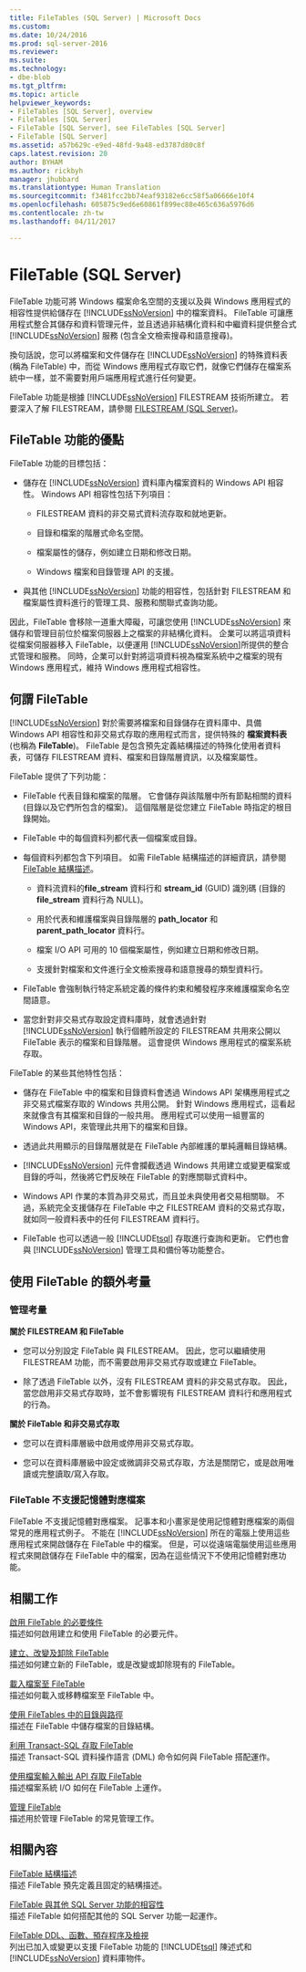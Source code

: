 ```yaml
---
title: FileTables (SQL Server) | Microsoft Docs
ms.custom: 
ms.date: 10/24/2016
ms.prod: sql-server-2016
ms.reviewer: 
ms.suite: 
ms.technology:
- dbe-blob
ms.tgt_pltfrm: 
ms.topic: article
helpviewer_keywords:
- FileTables [SQL Server], overview
- FileTables [SQL Server]
- FileTable [SQL Server], see FileTables [SQL Server]
- FileTable [SQL Server]
ms.assetid: a57b629c-e9ed-48fd-9a48-ed3787d80c8f
caps.latest.revision: 20
author: BYHAM
ms.author: rickbyh
manager: jhubbard
ms.translationtype: Human Translation
ms.sourcegitcommit: f3481fcc2bb74eaf93182e6cc58f5a06666e10f4
ms.openlocfilehash: 605875c9ed6e60861f899ec88e465c636a5976d6
ms.contentlocale: zh-tw
ms.lasthandoff: 04/11/2017

---
```

# <a name="filetables-sql-server"></a>FileTable (SQL Server)
  FileTable 功能可將 Windows 檔案命名空間的支援以及與 Windows 應用程式的相容性提供給儲存在 [!INCLUDE[ssNoVersion](../../includes/ssnoversion-md.md)] 中的檔案資料。 FileTable 可讓應用程式整合其儲存和資料管理元件，並且透過非結構化資料和中繼資料提供整合式 [!INCLUDE[ssNoVersion](../../includes/ssnoversion-md.md)] 服務 (包含全文檢索搜尋和語意搜尋)。  
  
 換句話說，您可以將檔案和文件儲存在 [!INCLUDE[ssNoVersion](../../includes/ssnoversion-md.md)] 的特殊資料表 (稱為 FileTable) 中，而從 Windows 應用程式存取它們，就像它們儲存在檔案系統中一樣，並不需要對用戶端應用程式進行任何變更。  
  
 FileTable 功能是根據 [!INCLUDE[ssNoVersion](../../includes/ssnoversion-md.md)] FILESTREAM 技術所建立。 若要深入了解 FILESTREAM，請參閱 [FILESTREAM &#40;SQL Server&#41;](../../relational-databases/blob/filestream-sql-server.md)。  
  
##  <a name="Goals"></a> FileTable 功能的優點  
 FileTable 功能的目標包括：  
  
-   儲存在 [!INCLUDE[ssNoVersion](../../includes/ssnoversion-md.md)] 資料庫內檔案資料的 Windows API 相容性。 Windows API 相容性包括下列項目：  
  
    -   FILESTREAM 資料的非交易式資料流存取和就地更新。  
  
    -   目錄和檔案的階層式命名空間。  
  
    -   檔案屬性的儲存，例如建立日期和修改日期。  
  
    -   Windows 檔案和目錄管理 API 的支援。  
  
-   與其他 [!INCLUDE[ssNoVersion](../../includes/ssnoversion-md.md)] 功能的相容性，包括針對 FILESTREAM 和檔案屬性資料進行的管理工具、服務和關聯式查詢功能。  
  
 因此，FileTable 會移除一道重大障礙，可讓您使用 [!INCLUDE[ssNoVersion](../../includes/ssnoversion-md.md)] 來儲存和管理目前位於檔案伺服器上之檔案的非結構化資料。 企業可以將這項資料從檔案伺服器移入 FileTable，以便運用 [!INCLUDE[ssNoVersion](../../includes/ssnoversion-md.md)]所提供的整合式管理和服務。 同時，企業可以針對將這項資料視為檔案系統中之檔案的現有 Windows 應用程式，維持 Windows 應用程式相容性。  
 
  
##  <a name="Description"></a> 何謂 FileTable  
 [!INCLUDE[ssNoVersion](../../includes/ssnoversion-md.md)] 對於需要將檔案和目錄儲存在資料庫中、具備 Windows API 相容性和非交易式存取的應用程式而言，提供特殊的 **檔案資料表**(也稱為 **FileTable**)。 FileTable 是包含預先定義結構描述的特殊化使用者資料表，可儲存 FILESTREAM 資料、檔案和目錄階層資訊，以及檔案屬性。  
  
 FileTable 提供了下列功能：  
  
-   FileTable 代表目錄和檔案的階層。 它會儲存與該階層中所有節點相關的資料 (目錄以及它們所包含的檔案)。 這個階層是從您建立 FileTable 時指定的根目錄開始。  
  
-   FileTable 中的每個資料列都代表一個檔案或目錄。  
  
-   每個資料列都包含下列項目。 如需 FileTable 結構描述的詳細資訊，請參閱 [FileTable 結構描述](../../relational-databases/blob/filetable-schema.md)。  
  
    -   資料流資料的**file_stream** 資料行和 **stream_id** (GUID) 識別碼 (目錄的 **file_stream** 資料行為 NULL)。  
  
    -   用於代表和維護檔案與目錄階層的 **path_locator** 和 **parent_path_locator** 資料行。  
  
    -   檔案 I/O API 可用的 10 個檔案屬性，例如建立日期和修改日期。  
  
    -   支援針對檔案和文件進行全文檢索搜尋和語意搜尋的類型資料行。  
  
-   FileTable 會強制執行特定系統定義的條件約束和觸發程序來維護檔案命名空間語意。  
  
-   當您針對非交易式存取設定資料庫時，就會透過針對 [!INCLUDE[ssNoVersion](../../includes/ssnoversion-md.md)] 執行個體所設定的 FILESTREAM 共用來公開以 FileTable 表示的檔案和目錄階層。 這會提供 Windows 應用程式的檔案系統存取。  
  
 FileTable 的某些其他特性包括：  
  
-   儲存在 FileTable 中的檔案和目錄資料會透過 Windows API 架構應用程式之非交易式檔案存取的 Windows 共用公開。 針對 Windows 應用程式，這看起來就像含有其檔案和目錄的一般共用。 應用程式可以使用一組豐富的 Windows API，來管理此共用下的檔案和目錄。  
  
-   透過此共用顯示的目錄階層就是在 FileTable 內部維護的單純邏輯目錄結構。  
  
-   [!INCLUDE[ssNoVersion](../../includes/ssnoversion-md.md)] 元件會攔截透過 Windows 共用建立或變更檔案或目錄的呼叫，然後將它們反映在 FileTable 的對應關聯式資料中。  
  
-   Windows API 作業的本質為非交易式，而且並未與使用者交易相關聯。 不過，系統完全支援儲存在 FileTable 中之 FILESTREAM 資料的交易式存取，就如同一般資料表中的任何 FILESTREAM 資料行。  
  
-   FileTable 也可以透過一般 [!INCLUDE[tsql](../../includes/tsql-md.md)] 存取進行查詢和更新。 它們也會與 [!INCLUDE[ssNoVersion](../../includes/ssnoversion-md.md)] 管理工具和備份等功能整合。  
  
##  <a name="additional"></a> 使用 FileTable 的額外考量  
  
###  <a name="DBA"></a> 管理考量  
 **關於 FILESTREAM 和 FileTable**  
  
-   您可以分別設定 FileTable 與 FILESTREAM。 因此，您可以繼續使用 FILESTREAM 功能，而不需要啟用非交易式存取或建立 FileTable。  
  
-   除了透過 FileTable 以外，沒有 FILESTREAM 資料的非交易式存取。 因此，當您啟用非交易式存取時，並不會影響現有 FILESTREAM 資料行和應用程式的行為。  
  
 **關於 FileTable 和非交易式存取**  
  
-   您可以在資料庫層級中啟用或停用非交易式存取。  
  
-   您可以在資料庫層級中設定或微調非交易式存取，方法是關閉它，或是啟用唯讀或完整讀取/寫入存取。  
   
###  <a name="memory"></a> FileTable 不支援記憶體對應檔案  
 FileTable 不支援記憶體對應檔案。 記事本和小畫家是使用記憶體對應檔案的兩個常見的應用程式例子。 不能在 [!INCLUDE[ssNoVersion](../../includes/ssnoversion-md.md)] 所在的電腦上使用這些應用程式來開啟儲存在 FileTable 中的檔案。 但是，可以從遠端電腦使用這些應用程式來開啟儲存在 FileTable 中的檔案，因為在這些情況下不使用記憶體對應功能。  
   
##  <a name="reltasks"></a> 相關工作  
 [啟用 FileTable 的必要條件](../../relational-databases/blob/enable-the-prerequisites-for-filetable.md)  
 描述如何啟用建立和使用 FileTable 的必要元件。  
  
 [建立、改變及卸除 FileTable](../../relational-databases/blob/create-alter-and-drop-filetables.md)  
 描述如何建立新的 FileTable，或是改變或卸除現有的 FileTable。  
  
 [載入檔案至 FileTable](../../relational-databases/blob/load-files-into-filetables.md)  
 描述如何載入或移轉檔案至 FileTable 中。  
  
 [使用 FileTables 中的目錄與路徑](../../relational-databases/blob/work-with-directories-and-paths-in-filetables.md)  
 描述在 FileTable 中儲存檔案的目錄結構。  
  
 [利用 Transact-SQL 存取 FileTable](../../relational-databases/blob/access-filetables-with-transact-sql.md)  
 描述 Transact-SQL 資料操作語言 (DML) 命令如何與 FileTable 搭配運作。  
  
 [使用檔案輸入輸出 API 存取 FileTable](../../relational-databases/blob/access-filetables-with-file-input-output-apis.md)  
 描述檔案系統 I/O 如何在 FileTable 上運作。  
  
 [管理 FileTable](../../relational-databases/blob/manage-filetables.md)  
 描述用於管理 FileTable 的常見管理工作。  
  
##  <a name="relcontent"></a> 相關內容  
 [FileTable 結構描述](../../relational-databases/blob/filetable-schema.md)  
 描述 FileTable 預先定義且固定的結構描述。  
  
 [FileTable 與其他 SQL Server 功能的相容性](../../relational-databases/blob/filetable-compatibility-with-other-sql-server-features.md)  
 描述 FileTable 如何搭配其他的 SQL Server 功能一起運作。  
  
 [FileTable DDL、函數、預存程序及檢視](../../relational-databases/blob/filetable-ddl-functions-stored-procedures-and-views.md)  
 列出已加入或變更以支援 FileTable 功能的 [!INCLUDE[tsql](../../includes/tsql-md.md)] 陳述式和 [!INCLUDE[ssNoVersion](../../includes/ssnoversion-md.md)] 資料庫物件。  
  
  

